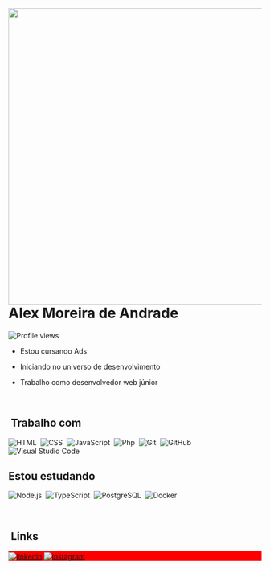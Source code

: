 <img align="right" height="590em" src="https://raw.githubusercontent.com/gist/AlexMoreira01/c4fa348e471ece30d634c088bf079bbd/raw/b615be3d4f14d9e2e2e94e117b24c023271c3418/github.svg"/>
<h1 align="left">Alex Moreira de Andrade</h1>
<p align="left"> <img src="https://komarev.com/ghpvc/?username=AlexMoreira01&color=red" alt="Profile views" /> </p>

- Estou cursando Ads

- Iniciando no universo de desenvolvimento

- Trabalho como desenvolvedor web júnior

<br>
  
## &nbsp;Trabalho com

![HTML](https://img.shields.io/badge/-HTML-05122A?style=flat&logo=HTML5)&nbsp;
![CSS](https://img.shields.io/badge/-CSS-05122A?style=flat&logo=CSS3&logoColor=1572B6)&nbsp;
![JavaScript](https://img.shields.io/badge/-JavaScript-05122A?style=flat&logo=javascript)&nbsp;
![Php](https://img.shields.io/badge/-Php-05122A?style=flat&logo=php)&nbsp;
![Git](https://img.shields.io/badge/-Git-05122A?style=flat&logo=git)&nbsp;
![GitHub](https://img.shields.io/badge/-GitHub-05122A?style=flat&logo=github)&nbsp;
![Visual Studio Code](https://img.shields.io/badge/-Visual%20Studio%20Code-05122A?style=flat&logo=visual-studio-code&logoColor=007ACC)&nbsp;

## Estou estudando
![Node.js](https://img.shields.io/badge/-Node.js-05122A?style=flat&logo=node.js)&nbsp;
![TypeScript](https://img.shields.io/badge/-TypeScript-05122A?style=flat&logo=typescript)&nbsp;
![PostgreSQL](https://img.shields.io/badge/-PostgreSQL-05122A?style=flat&logo=postgresql)&nbsp;
![Docker](https://img.shields.io/badge/-Docker-05122A?style=flat&logo=docker)&nbsp;

<!-- ![React](https://img.shields.io/badge/-React-05122A?style=flat&logo=react)&nbsp; -->
<br>

## &nbsp;Links

<p align="left" style="background:red">
<a href="https://www.linkedin.com/in/alex-moreira-de-andrade-539a52203" target="_blank">
  <img align="center" src="https://img.shields.io/badge/-AlexMoreira-05122A?style=flat&logo=linkedin" alt="linkedin"/>
</a>
<a href="https://www.instagram.com/alex__moreira0/" target="_blank">
 <img align="center" src="https://img.shields.io/badge/-alex__moreira0-05122A?style=flat&logo=instagram" alt="instagram"/>
</a>
</p>





  <!--.
**AlexMoreira01/AlexMoreira01** is a ✨ _special_ ✨ repository because its `README.md` (this file) appears on your GitHub profile.

Here are some ideas to get you started:

- 🔭 I’m currently working on ...
- 🌱 I’m currently learning ...
- 👯 I’m looking to collaborate on ...
- 🤔 I’m looking for help with ...
- 💬 Ask me about ...
- 📫 How to reach me: ...
- 😄 Pronouns: ...
- ⚡ Fun fact: ...
-->


